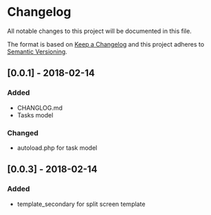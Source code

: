 # Changelog
All notable changes to this project will be documented in this file.

The format is based on [Keep a Changelog](http://keepachangelog.com/en/1.0.0/)
and this project adheres to [Semantic Versioning](http://semver.org/spec/v2.0.0.html).

## [0.0.1] - 2018-02-14
### Added
  - CHANGLOG.md
  - Tasks model

### Changed
  - autoload.php for task model

## [0.0.3] - 2018-02-14
### Added
  - template_secondary for split screen template